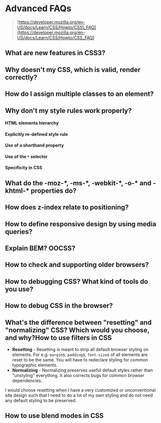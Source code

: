 # Advanced FAQs

> [https://developer.mozilla.org/en-US/docs/Learn/CSS/Howto/CSS\_FAQ](https://developer.mozilla.org/en-US/docs/Learn/CSS/Howto/CSS_FAQ)

## What are new features in CSS3?

## Why doesn't my CSS, which is valid, render correctly?

## How do I assign multiple classes to an element?

## Why don't my style rules work properly?

#### HTML elements hierarchy <a id="HTML_elements_hierarchy"></a>

#### Explicitly re-defined style rule <a id="Explicitly_re-defined_style_rule"></a>

#### Use of a shorthand property <a id="Use_of_a_shorthand_property"></a>

#### Use of the `*` selector <a id="Use_of_the_.2A_selector"></a>

#### Specificity in CSS <a id="Specificity_in_CSS"></a>

## What do the -moz-\*, -ms-\*, -webkit-\*, -o-\* and -khtml-\* properties do?

## How does z-index relate to positioning?

## How to define responsive design by using media queries?

## Explain BEM? OOCSS?

## How to check and supporting older browsers?

## **How to debugging CSS? What kind of tools do you use?**

## How to debug CSS in the browser?

## What's the difference between "resetting" and "normalizing" CSS? Which would you choose, and why?How to use filters in CSS

* **Resetting** - Resetting is meant to strip all default browser styling on elements. For e.g. `margin`s, `padding`s, `font-size`s of all elements are reset to be the same. You will have to redeclare styling for common typographic elements.
* **Normalizing** - Normalizing preserves useful default styles rather than "unstyling" everything. It also corrects bugs for common browser dependencies.

I would choose resetting when I have a very customized or unconventional site design such that I need to do a lot of my own styling and do not need any default styling to be preserved.

## How to use blend modes in CSS


